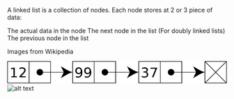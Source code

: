 A linked list is a collection of nodes. Each node stores at 2 or 3 piece of data:

The actual data in the node
The next node in the list
(For doubly linked lists) The previous node in the list

Images from Wikipedia

![alt text](Singly-linked-list.png)
![alt text](../Doubly-linked-list.png)
